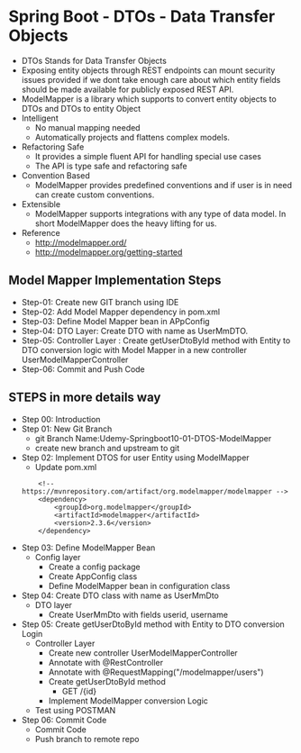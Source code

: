 # Spring Boot - DTOs - Data Transfer Objects
- DTOs Stands for Data Transfer Objects
- Exposing entity objects through REST endpoints can mount security issues provided if we dont
take enough care about which entity fields should be made available for publicly exposed REST
API.
- ModelMapper is a library which supports to convert entity objects to DTOs and DTOs to entity Object
- Intelligent
    - No manual mapping needed
    - Automatically projects and flattens complex models.
- Refactoring Safe
    - It provides a simple fluent API for handling special use cases
    - The API is type safe and refactoring safe
- Convention Based 
    - ModelMapper provides predefined conventions and if user is in need can create
    custom conventions.
- Extensible
    - ModelMapper supports integrations with any type of data model. In short ModelMapper
    does the heavy lifting for us.
- Reference
    - http://modelmapper.ord/
    - http://modelmapper.org/getting-started
  
## Model Mapper Implementation Steps
- Step-01: Create new GIT branch using IDE
- Step-02: Add Model Mapper dependency in pom.xml      
- Step-03: Define Model Mapper bean in APpConfig       
- Step-04: DTO Layer: Create DTO with name as UserMmDTO.      
- Step-05: Controller Layer : Create getUserDtoById method with Entity
to DTO conversion logic with Model Mapper in a new controller UserModelMapperController     
- Step-06: Commit and Push Code  

## STEPS in more details way
- Step 00: Introduction
- Step 01: New Git Branch
    - git Branch Name:Udemy-Springboot10-01-DTOS-ModelMapper
    - create new branch and upstream to git
- Step 02: Implement DTOS for user Entity using ModelMapper
    - Update pom.xml
    ```
        <!-- https://mvnrepository.com/artifact/org.modelmapper/modelmapper -->
        <dependency>
            <groupId>org.modelmapper</groupId>
            <artifactId>modelmapper</artifactId>
            <version>2.3.6</version>
        </dependency>
   ```   
- Step 03: Define ModelMapper Bean
    - Config layer
        - Create a config package
        - Create AppConfig class  
        - Define ModelMapper bean in configuration class
- Step 04: Create DTO class with name as UserMmDto
    - DTO layer
        - Create UserMmDto with fields userid, username
- Step 05: Create getUserDtoById method with Entity to DTO conversion Login
    - Controller Layer
        - Create new controller UserModelMapperController
        - Annotate with @RestController
        - Annotate with @RequestMapping("/modelmapper/users")
        - Create getUserDtoById method
            - GET /{id}
        - Implement ModelMapper conversion Logic
    - Test using POSTMAN
- Step 06: Commit Code 
    - Commit Code
    - Push branch to remote repo
    
         
                        
        
        
        
        
  
        
    
                            